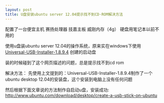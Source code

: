 ```yaml
---
layout: post
title: U盘安装ubuntu server 12.04提示找不到CD-ROM解决方法
---
```


配置了一台便宜主机
赛扬处理器 技嘉主板 威刚内存（4g） 硬盘用笔记本以前不用的

使用u盘装ubuntu server 12.04的操作系统，原来实在windows下使用
[Universal-USB-Installer-1.8.9.4](http://www.pendrivelinux.com/universal-usb-installer-easy-as-1-2-3/)
创建的启动盘

装的时候碰到了这个网页描述的问题，总是提示找不到cd rom

解决方法：
先使用上文提到的：Universal-USB-Installer-1.8.9.4制作了一个ubuntu desktop 12.04的安装盘，这个安装到电脑上没有任何问题

然后根据下面文章说的方法制作自启动u盘，安装成功:<br>
<http://www.ubuntu.com/download/desktop/create-a-usb-stick-on-ubuntu>